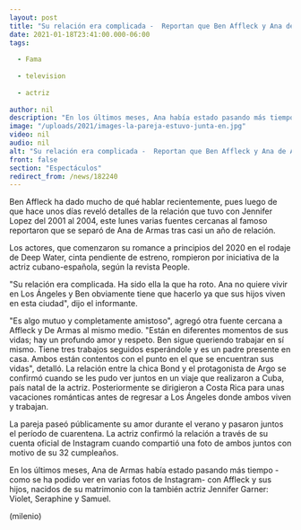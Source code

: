 ```yaml
---
layout: post
title: "Su relación era complicada -  Reportan que Ben Affleck y Ana de Armas terminaron su romance"
date: 2021-01-18T23:41:00.000-06:00
tags:
  
  - Fama
  
  - television
  
  - actriz
  
author: nil
description: "En los últimos meses, Ana había estado pasando más tiempo con Affleck y sus hijos, nacidos de su matrimonio con la también actriz Jennifer Garner. "
image: "/uploads/2021/images-la-pareja-estuvo-junta-en.jpg"
video: nil
audio: nil
alt: "Su relación era complicada -  Reportan que Ben Affleck y Ana de Armas terminaron su romance"
front: false
section: "Espectáculos"
redirect_from: /news/182240
---
```


Ben Affleck ha dado mucho de qué hablar recientemente, pues luego de que hace unos días reveló detalles de la relación que tuvo con Jennifer Lopez del 2001 al 2004, este lunes varias fuentes cercanas al famoso reportaron que se separó de Ana de Armas tras casi un año de relación.

Los actores, que comenzaron su romance a principios del 2020 en el rodaje de Deep Water, cinta pendiente de estreno, rompieron por iniciativa de la actriz cubano-española, según la revista People. 


"Su relación era complicada. Ha sido ella la que ha roto. Ana no quiere vivir en Los Ángeles y Ben obviamente tiene que hacerlo ya que sus hijos viven en esta ciudad", dijo el informante. 

"Es algo mutuo y completamente amistoso", agregó otra fuente cercana a Affleck y De Armas al mismo medio. "Están en diferentes momentos de sus vidas; hay un profundo amor y respeto. Ben sigue queriendo trabajar en sí mismo. Tiene tres trabajos seguidos esperándole y es un padre presente en casa. Ambos están contentos con el punto en el que se encuentran sus vidas", detalló. 
La relación entre la chica Bond y el protagonista de Argo se confirmó cuando se les pudo ver juntos en un viaje que realizaron a Cuba, país natal de la actriz. Posteriormente se dirigieron a Costa Rica para unas vacaciones románticas antes de regresar a Los Ángeles donde ambos viven y trabajan. 

La pareja paseó públicamente su amor durante el verano y pasaron juntos el período de cuarentena. La actriz confirmó la relación a través de su cuenta oficial de Instagram cuando compartió una foto de ambos juntos con motivo de su 32 cumpleaños. 

En los últimos meses, Ana de Armas había estado pasando más tiempo -como se ha podido ver en varias fotos de Instagram- con Affleck y sus hijos, nacidos de su matrimonio con la también actriz Jennifer Garner: Violet, Seraphine y Samuel. 

(milenio)